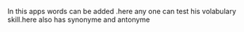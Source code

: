 In this apps words can be added .here any one can test his volabulary skill.here also has synonyme and antonyme
